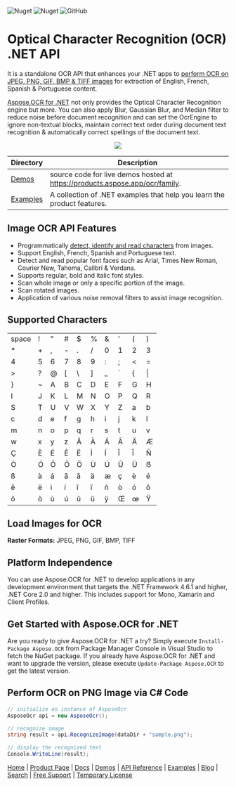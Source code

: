![Nuget](https://img.shields.io/nuget/v/Aspose.OCR) ![Nuget](https://img.shields.io/nuget/dt/Aspose.OCR) ![GitHub](https://img.shields.io/github/license/aspose-ocr/Aspose.OCR-for-.NET)

# Optical Character Recognition (OCR) .NET API

It is a standalone OCR API that enhances your .NET apps to [perform OCR on JPEG, PNG, GIF, BMP & TIFF images](https://docs.aspose.com/ocr/net/supported-file-formats/) for extraction of English, French, Spanish & Portuguese content.

[Aspose.OCR for .NET](https://products.aspose.com/ocr/net) not only provides the Optical Character Recognition engine but more. You can also apply Blur, Gaussian Blur, and Median filter to reduce noise before document recognition and can set the OcrEngine to ignore non-textual blocks, maintain correct text order during document text recognition & automatically correct spellings of the document text.

<p align="center">
  <a href="https://github.com/aspose-ocr/Aspose.OCR-for-.NET/archive/master.zip">
    <img src="http://i.imgur.com/hwNhrGZ.png" />
  </a>
</p>

Directory | Description
--------- | -----------
[Demos](Demos)  | source code for live demos hosted at https://products.aspose.app/ocr/family.
[Examples](Examples)  | A collection of .NET examples that help you learn the product features.

## Image OCR API Features

- Programmatically [detect, identify and read characters](https://docs.aspose.com/ocr/net/performing-ocr-on-an-image/) from images.
- Support English, French, Spanish and Portuguese text.
- Detect and read popular font faces such as Arial, Times New Roman, Courier New, Tahoma, Calibri & Verdana.
- Supports regular, bold and italic font styles.
- Scan whole image or only a specific portion of the image.
- Scan rotated images.
- Application of various noise removal filters to assist image recognition.

## Supported Characters

|   |   |   |   |   |   |   |   |   |   |
|---|---|---|---|---|---|---|---|---|---|
| space | ! | " | # | $ | % | & | ' | ( | ) |
| * | + | , | - | . | / | 0 | 1 | 2 | 3 |
| 4 | 5 | 6 | 7 | 8 | 9 | : | ; | < | = |
| > | ? | @ | [ | \ | ] | _ | ` | { | \| |
| } | ~ | A | B | C | D | E | F | G | H |
| I | J | K | L | M | N | O | P | Q | R |
| S | T | U | V | W | X | Y | Z | a | b |
| c | d | e | f | g | h | i | j | k | l |
| m | n | o | p | q | r | s | t | u | v |
| w | x | y | z | Â | À | Á | Ã | Ä | Æ |
| Ç | È | É | Ê | Ë | Ì | Í | Î | Ï | Ñ |
| Ò | Ó | Ô | Õ | Ö | Ù | Ú | Û | Ü | ẞ |
| ß | à | á | â | ã | ä | æ | ç | è | é |
| ê | ë | ì | í | î | ï | ñ | ò | ó | ô |
| õ | ö | ù | ú | û | ü | ÿ | Œ | œ | Ÿ |


## Load Images for OCR

**Raster Formats:** JPEG, PNG, GIF, BMP, TIFF

## Platform Independence

You can use Aspose.OCR for .NET to develop applications in any development environment that targets the .NET Framework 4.6.1 and higher, .NET Core 2.0 and higher. 
This includes support for Mono, Xamarin and Client Profiles.

## Get Started with Aspose.OCR for .NET

Are you ready to give Aspose.OCR for .NET a try? Simply execute `Install-Package Aspose.OCR` from Package Manager Console in Visual Studio to fetch the NuGet package. If you already have Aspose.OCR for .NET and want to upgrade the version, please execute `Update-Package Aspose.OCR` to get the latest version.

## Perform OCR on PNG Image via C# Code

```csharp
// initialize an instance of AsposeOcr
AsposeOcr api = new AsposeOcr();

// recognize image
string result = api.RecognizeImage(dataDir + "sample.png");

// display the recognized text
Console.WriteLine(result);
```

[Home](https://www.aspose.com/) | [Product Page](https://products.aspose.com/ocr/net) | [Docs](https://docs.aspose.com/ocr/net/) | [Demos](https://products.aspose.app/ocr/family) | [API Reference](https://apireference.aspose.com/ocr/net) | [Examples](https://github.com/aspose-ocr/Aspose.OCR-for-.NET) | [Blog](https://blog.aspose.com/category/ocr/) | [Search](https://search.aspose.com/) | [Free Support](https://forum.aspose.com/c/ocr) |  [Temporary License](https://purchase.aspose.com/temporary-license)
